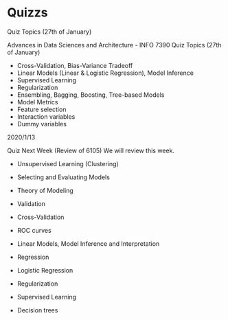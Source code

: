 # Quizzs

Quiz Topics (27th of January)

Advances in Data Sciences and Architecture - INFO 7390 Quiz Topics (27th of January)
* Cross-Validation, Bias-Variance Tradeoff
* Linear Models (Linear & Logistic Regression), Model Inference
* Supervised Learning
* Regularization
* Ensembling, Bagging, Boosting, Tree-based Models
* Model Metrics
* Feature selection
* Interaction variables
* Dummy variables


2020/1/13

Quiz Next Week (Review of 6105)  We will review this week.

* Unsupervised Learning (Clustering)

* Selecting and Evaluating Models

* Theory of Modeling

* Validation

* Cross-Validation

* ROC curves

* Linear Models, Model Inference and Interpretation

* Regression

* Logistic Regression

* Regularization

* Supervised Learning

* Decision trees

